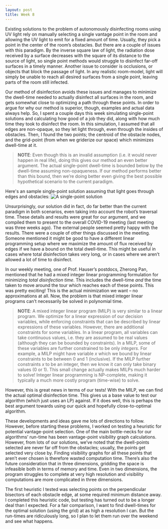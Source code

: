 ```yaml
---
layout: post
title: Week 8
---
```

Existing solutions to the problem of autonomously disinfecting rooms using UV light rely on manually selecting a single vantage point in the room and allowing the UV light to emit for a fixed amount of time. Usually, they pick a point in the center of the room’s obstacles. But there are a couple of issues with this paradigm. By the inverse square law of light, the radiation dose received by a surface decreases with the square of its distance to the source of light, so single point methods would struggle to disinfect far-off surfaces in a timely manner. Another issue to consider is occlusions, or objects that block the passage of light. In any realistic room-model, light will simply be unable to reach all desired surfaces from a single point, leaving parts of the room still infected.

Our method of disinfection avoids these issues and manages to minimize the dwell-time needed to actually disinfect all surfaces in the room, and gets somewhat close to optimizing a path through these points. In order to argue for why our method is superior, though, examples and actual data always help. So, I spent a couple days this week simulating single-point solutions and calculating how good of a job they did, along with how much time they took to disinfect the room. In this simulation, I assumed that all edges are non-opaque, so they let light through, even through the insides of obstacles. Then, I found the two points; the centroid of the obstacle nodes, and the grid-point (from when we griderize our space) which minimizes dwell-time at it. 

 > **NOTE**: Even though this is an invalid assumption (i.e. it would never happen in real life), doing this gives our method an even better argument. The actual single-point dwell-time is bounded below by the dwell-time assuming non-opaqueness. If our method performs better than this bound, then we’re doing better even giving the best possible hypothetical scenario to the current paradigm.
 
Here's an sample single-point solution assuming that light goes through edges and obstacles:
![A single-point solution](Room_1_GridSinglePoint.png)
  
Unsurprisingly, our solution did in fact, do far better than the current paradigm in both scenarios, even taking into account the robot’s traversal time. These details and results were great for our argument, and we compiled them to present to the overall COVID-19 meeting (last meeting was three weeks ago). The external people seemed pretty happy with the results. There were a couple of other things discussed in the meeting. Someone mentioned it might be good to have a different linear programming setup where we maximize the amount of flux received by edges if we have a bound on the total dwell-time. This might be useful in cases where total disinfection takes very long, or in cases where we aren’t allowed a lot of time to disinfect. 

In our weekly meeting, one of Prof. Hauser’s postdocs, Zherong Pan, mentioned that he had a mixed integer linear programming formulation for minimizing *total disinfection time*. This includes the dwell-time *and* the time taken to move around the tour which reaches each of these points. This was pretty exciting! This is the actual minimization we want – no approximations at all. Now, the problem is that mixed integer linear programs can’t necessarily be solved in polynomial time. 

> **NOTE**: A mixed integer linear program (MILP) is very similar to a linear program. We optimize for a linear expression of our decision variables, while enforcing constraints that can be described by linear expressions of these variables. However, there are additional constraints for some variables. In a linear program, all variables can take continuous values, i.e. they are assumed to be real values (although they can be bounded by constraints). In a MILP, some of these variables are further constrained to be only *integers*. For example, a MILP might have variable *x* which we bound by linear constraints to be between 0 and 1 (inclusive). If the MILP further constraints *x* to be an integer, then we know it can only take binary values (0 or 1). This small change actually makes MILPs much harder to solve! Integer linear programming is NP-complete, making it typically a much more costly program (time-wise) to solve. 
  
However, this is great news in terms of our tests! With the MILP, we can find the actual optimal disinfection time. This gives us a base value to test our algorithm (which just uses an LP) against. If it does well, this is perhaps the best argument towards using our quick and hopefully close-to-optimal algorithm.

These developments and ideas gave me lots of directions to follow. However, before starting these problems, I worked on testing a heuristic for potential vantage-point selection. One of the main bottle-necks for our algorithms’ run-time has been vantage-point visibility graph calculations. However, from lots of our solutions, we’ve noted that the dwell-points selected are never far off from the obstacles; usually, the points get selected very close by. Finding visibility graphs for all these points that aren’t ever chosen is therefore wasted computation time. There’s also the future consideration that in three dimensions, gridding the space is infeasible both in terms of memory and time. Even in two dimensions, the program struggles to complete at very high resolution and visibility computations are more complicated in three dimensions. 

The first heuristic I tested was selecting points on the perpendicular bisectors of each obstacle edge, at some required minimum distance away. I completed this heuristic code, but testing has turned out to be a longer deal than I expected. For a fair comparison, I want to find dwell-times for the optimal solution (using the grid) at as high a resolution I can. But the run-times are ridiculously long, so I plan to let them run over the weekend and see what happens. 



